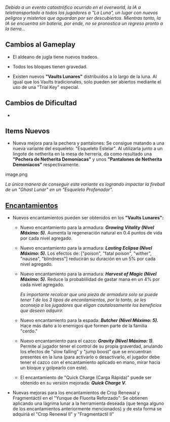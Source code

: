 *Debido a un evento catastrófico ocurrido en el overworld, la IA a teletransportado a todos los jugadores a "La Luna", un lugar con nuevos peligros y misterios que aguardan por ser descubiertos. Mientras tanto, la IA se encuentra sin batería, por ende, no se pronostica un regreso pronto a la tierra...*

## Cambios al Gameplay

- El aldeano de jugla tiene nuevos tradeos.

- Todos los bloques tienen gravedad.

- Existen nuevos **"Vaults Lunares"** distribuidos a lo largo de la luna. Al igual que los Vaults tradicionales, solo pueden ser abiertos mediante el uso de una "Trial Key" especial.

## Cambios de Dificultad

- 

## Items Nuevos

- Nueva mejora para la pechera y pantalones: Se consigue matando a una nueva variante del esqueleto: "Esqueleto Estelar". Al utilizarla junto a un lingote de netherita en la mesa de herrería, da como resultado una **"Pechera de Netherita Demoníacas"** y unos **"Pantalones de Netherita Demoníacos"** respectivamente.

image.png

*La única manera de conseguir esta variante es logrando impactar la fireball de un "Ghast Lunar" en un "Esqueleto Profanador".*

## [Encantamientos](https://github.com/MiguelVeraXd/Valley-Dimensional-Wiki/blob/main/Main/Wiki/encantamientos.md)

- Nuevos encantamientos pueden ser obtenidos en los **"Vaults Lunares":**

  - Nuevo encantamiento para la armadura: __*Growing Vitality (Nivel Máximo: 5).*__ Aumenta la regeneración natural en 0.4 puntos de vida por cada nivel agregado.

  - Nuevo encantamiento para la armadura: __*Lasting Eclipsa (Nivel Máximo: 5).*__ Los efectos de: ["poison", "fatal poison", "wither", "nausea", "blindness"] reducirán su duración en un 5% por cada nivel agregado.
 
  - Nuevo encantamiento para la armadura: __*Harvest of Magic (Nivel Máximo: 5).*__ Reduce la probablilidad de gastar mana en un 4% por cada nivel agregado.
 
    *Es importante recalcar que una pieza de armadura solo se puede tener 1 de los 3 tipos de encantamientos, por lo tanto, se les aconseja a los jugadores que eligan cautalosamente los beneficios que deseen adquirir.*
 
  - Nuevo encantamiento para la espada: __*Butcher (Nivel Máximo: 5).*__ Hace más daño a lo enemigos que formen parte de la familia "cerdo."

  - Nuevo encantamiento para el cazco: __*Gravity (Nivel Máximo: 1).*__ Permite al jugador tener el control de su propia graverdad, anulando los efectos de "slow falling" y "jump boost" que se encuentran presentes en la luna (para activarlo o desactivarlo, el jugador debe tener el cazco con el encantamiento aplicado en mano, mirar hacia un bloque y golpearlo con este).
 
  - El encantamiento de "Quick Charge (Carga Rápida)" puede ser obtenido en su versión mejorada: __*Quick Charge V.*__
 
- Nuevas mejoras para los encantamientos de Crop Renewal y Fragmentáctil en el "Yunque de Fluorita Reforzado": Se obtienen aplicando una lágrima lunar a la herramienta deseada (que tenga alguno de los encantamientos anteriormente mencionados) y de esta forma se adquiriá el "Crop Renewal II" y "Fragmentáctil II"
